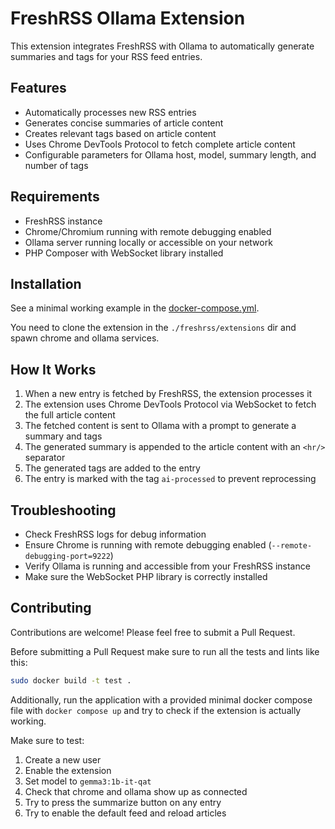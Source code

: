 # FreshRSS Ollama Extension

This extension integrates FreshRSS with Ollama to automatically generate summaries and tags for your RSS feed entries.

## Features

- Automatically processes new RSS entries
- Generates concise summaries of article content
- Creates relevant tags based on article content
- Uses Chrome DevTools Protocol to fetch complete article content
- Configurable parameters for Ollama host, model, summary length, and number of tags

## Requirements

- FreshRSS instance
- Chrome/Chromium running with remote debugging enabled
- Ollama server running locally or accessible on your network
- PHP Composer with WebSocket library installed

## Installation

See a minimal working example in the [docker-compose.yml](/docker-compose.yml).

You need to clone the extension in the `./freshrss/extensions` dir and spawn chrome and ollama services.

## How It Works

1. When a new entry is fetched by FreshRSS, the extension processes it
2. The extension uses Chrome DevTools Protocol via WebSocket to fetch the full article content
3. The fetched content is sent to Ollama with a prompt to generate a summary and tags
4. The generated summary is appended to the article content with an `<hr/>` separator
5. The generated tags are added to the entry
6. The entry is marked with the tag `ai-processed` to prevent reprocessing

## Troubleshooting

- Check FreshRSS logs for debug information
- Ensure Chrome is running with remote debugging enabled (`--remote-debugging-port=9222`)
- Verify Ollama is running and accessible from your FreshRSS instance
- Make sure the WebSocket PHP library is correctly installed

## Contributing

Contributions are welcome! Please feel free to submit a Pull Request.

Before submitting a Pull Request make sure to run all the tests and lints like this:

```sh
sudo docker build -t test .
```

Additionally, run the application with a provided minimal docker compose file with `docker compose up` and try to check if the extension is actually working.

Make sure to test:

1. Create a new user
2. Enable the extension
3. Set model to `gemma3:1b-it-qat`
3. Check that chrome and ollama show up as connected
4. Try to press the summarize button on any entry
5. Try to enable the default feed and reload articles